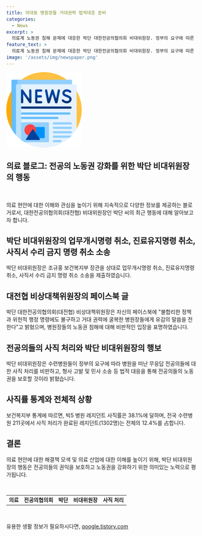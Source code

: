```yaml
---
title: 의대표 병원장들 거대권력 법적대응 준비
categories:
  - News
excerpt: >
  의료계 노동권 침해 문제에 대응한 박단 대한전공의협의회 비대위원장. 정부의 요구에 따른 수련병원 떠난 전공의에 대해 거대 권력에 굴복한 병원장을 비판하며, 전공의를 소모품 취급이라며 개탄 표현. 수련병원들은 정부의 데드라인 무응답에 사직 처리에 들어가며, 박 위원장은 노동권 침해 병원장에 대한 민형사 소송 대비를 밝히고 있다. 레지던트 사직률은 38.1%로 집계됐다. (150자)
feature_text: >
  의료계 노동권 침해 문제에 대응한 박단 대한전공의협의회 비대위원장. 정부의 요구에 따른 수련병원 떠난 전공의에 대해 거대 권력에 굴복한 병원장을 비판하며, 전공의를 소모품 취급이라며 개탄 표현. 수련병원들은 정부의 데드라인 무응답에 사직 처리에 들어가며, 박 위원장은 노동권 침해 병원장에 대한 민형사 소송 대비를 밝히고 있다. 레지던트 사직률은 38.1%로 집계됐다. (150자)
image: '/assets/img/newspaper.png'
---
```


<p><img src="/assets/img/newspaper.png" alt="kimp 속보" /></p>

<h2 data-ke-size="size26"><b>의료 블로그: 전공의 노동권 강화를 위한 박단 비대위원장의 행동</b></h2>

<p data-ke-size="size16">&nbsp;</p>

<p>의료 현안에 대한 이해와 관심을 높이기 위해 지속적으로 다양한 정보를 제공하는 블로거로서, 대한전공의협의회(대전협) 비대위원장인 박단 씨의 최근 행동에 대해 알아보고자 합니다.</p>

<h2 data-ke-size="size24"><b>박단 비대위원장의 업무개시명령 취소, 진료유지명령 취소, 사직서 수리 금지 명령 취소 소송</b></h2>

<p data-ke-size="size16">박단 비대위원장은 조규홍 보건복지부 장관을 상대로 업무개시명령 취소, 진료유지명령 취소, 사직서 수리 금지 명령 취소 소송을 제출하였습니다.</p>

<h2 data-ke-size="size24"><b>대전협 비상대책위원장의 페이스북 글</b></h2>

<p data-ke-size="size16">박단 대한전공의협의회(대전협) 비상대책위원장은 자신의 페이스북에 "불합리한 정책과 위헌적 행정 명령에도 불구하고 거대 권력에 굴복한 병원장들에게 유감의 말씀을 전한다”고 밝혔으며, 병원장들의 노동권 침해에 대해 비판적인 입장을 표명하였습니다.</p>

<h2 data-ke-size="size24"><b>전공의들의 사직 처리와 박단 비대위원장의 행보</b></h2>

<p data-ke-size="size16">박단 비대위원장은 수련병원들이 정부의 요구에 따라 병원을 떠난 무응답 전공의들에 대한 사직 처리를 비판하고, 형사 고발 및 민사 소송 등 법적 대응을 통해 전공의들의 노동권을 보호할 것이라 밝혔습니다.</p>

<h2 data-ke-size="size24"><b>사직률 통계와 전체적 상황</b></h2>

<p data-ke-size="size16">보건복지부 통계에 따르면, 빅5 병원 레지던트 사직률은 38.1%에 달하며, 전국 수련병원 211곳에서 사직 처리가 완료된 레지던트(1302명)는 전체의 12.4%를 占합니다.</p>

<h2 data-ke-size="size24"><b>결론</b></h2>

<p data-ke-size="size16">의료 현안에 대한 해결책 모색 및 의료 산업에 대한 이해를 높이기 위해, 박단 비대위원장의 행동은 전공의들의 권익을 보호하고 노동권을 강화하기 위한 의미있는 노력으로 평가됩니다.</p>

<p data-ke-size="size16">&nbsp;</p>

<table>
<tbody>
<tr>
<td style="text-align: center; height: 17px;"><b>의료</b></td>
<td style="text-align: center; height: 17px;"><b>전공의협의회</b></td>
<td style="text-align: center; height: 17px;"><b>박단</b></td>
<td style="text-align: center; height: 17px;"><b>비대위원장</b></td>
<td style="text-align: center; height: 17px;"><b>사직 처리</b></td>
</tr>
</tbody>
</table>

<p data-ke-size="size16">&nbsp;</p>
유용한 생활 정보가 필요하시다면, <a href="https://qoogle.tistory.com" rel="dofollow">qoogle.tistory.com</a>


